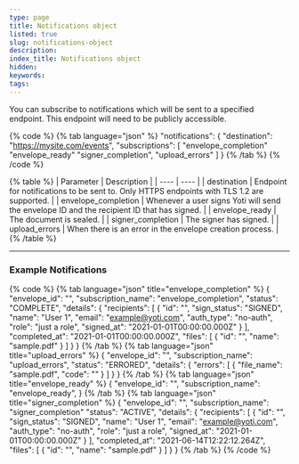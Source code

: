 ```yaml
---
type: page
title: Notifications object
listed: true
slug: notifications-object
description: 
index_title: Notifications object
hidden: 
keywords: 
tags: 
---
```


You can subscribe to notifications which will be sent to a specified endpoint. This endpoint will need to be publicly accessible.

{% code %}
{% tab language="json" %}
"notifications": {
        "destination": "https://mysite.com/events",
        "subscriptions": [
            "envelope_completion"
            "envelope_ready"
            "signer_completion",
            "upload_errors"
       ]
    }
{% /tab %}
{% /code %}

{% table %}
| Parameter | Description | 
| ---- | ---- | 
| destination | Endpoint for notifications to be sent to. Only HTTPS endpoints with TLS 1.2 are supported. | 
| envelope_completion | Whenever a user signs Yoti will send the envelope ID and the recipient ID that has signed. | 
| envelope_ready | The document is sealed. | 
| signer_completion | The signer has signed. | 
| upload_errors | When there is an error in the envelope creation process. | 
{% /table %}

---

### Example Notifications

{% code %}
{% tab language="json" title="envelope_completion" %}
{
  "envelope_id": "<UUID>",
  "subscription_name": "envelope_completion",
  "status": "COMPLETE",
  "details": {
    "recipients": [
      {
        "id": "<UUID>",
        "sign_status": "SIGNED",
        "name": "User 1",
        "email": "example@yoti.com",
        "auth_type": "no-auth",
        "role": "just a role",
        "signed_at": "2021-01-01T00:00:00.000Z"
      }
    ],
    "completed_at": "2021-01-01T00:00:00.000Z",
    "files": [
      {
        "id": "<UUID>",
        "name": "sample.pdf"
      }
    ]
  }
}
{% /tab %}
{% tab language="json" title="upload_errors" %}
{
  "envelope_id": "<UUID>",
  "subscription_name": "upload_errors",
  "status": "ERRORED",
  "details": {
    "errors": [
      {
        "file_name": "sample.pdf",
        "code": "<ERROR MESSAGE>"
      }
    ]
  }
}
{% /tab %}
{% tab language="json" title="envelope_ready" %}
{
    "envelope_id": "<UUID>",
    "subscription_name": "envelope_ready",
}
{% /tab %}
{% tab language="json" title="signer_completion" %}
{
    "envelope_id": "<UUID>",
    "subscription_name": "signer_completion"
    "status": "ACTIVE",
    "details":
    {
        "recipients":
        [
            {
                "id": "<UUID>",
                "sign_status": "SIGNED",
                "name": "User 1",
                "email": "example@yoti.com",
                "auth_type": "no-auth",
                "role": "just a role",
                "signed_at": "2021-01-01T00:00:00.000Z"
            }
        ],
        "completed_at": "2021-06-14T12:22:12.264Z",
        "files": [
        {
          "id": "<UUID>",
          "name": "sample.pdf"
        }
      ]
    }
}
{% /tab %}
{% /code %}